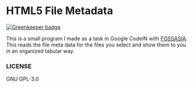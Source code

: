 # HTML5 File Metadata

[![Greenkeeper badge](https://badges.greenkeeper.io/abdulhannanali/html5-file-metadata.svg)](https://greenkeeper.io/)

This is a small program I made as a task in Google CodeIN with [FOSSASIA](https://fossasia.org). This reads the file meta data for the files you select and show them to you in an organized tabular way.

### LICENSE
GNU GPL-3.0
